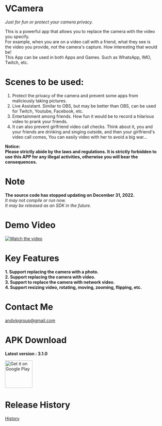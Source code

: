 # VCamera
*Just for fun or protect your camera privacy.*  

This is a powerful app that allows you to replace the camera with the video you specify.  </b>  
For example, when you are on a video call with a friend, what they see is the video you provide, not the camera's capture. How interesting that would be!  </b>    
This App can be used in both Apps and Games. Such as WhatsApp, IMO, Twitch, etc.


# Scenes to be used:
1. Protect the privacy of the camera and prevent some apps from maliciously taking pictures.  
2. Live Assistant. Similar to OBS, but may be better than OBS, can be used for Twitch, Youtube, Facebook, etc.  
3. Entertainment among friends. How fun it would be to record a hilarious video to prank your friends. 
4. It can also prevent girlfriend video call checks. Think about it, you and your friends are drinking and singing outside, and then your girlfriend's video call comes, You can easily video with her to avoid a big war...   

**Notice:**  
**Please strictly abide by the laws and regulations. It is strictly forbidden to use this APP for any illegal activities, otherwise you will bear the consequences.**  


# Note
**The source code has stopped updating on December 31, 2022.**  
*It may not compile or run now.*  
*It may be released as an SDK in the future.*


# Demo Video
[![Watch the video](https://img.youtube.com/vi/lT-MP9c7SbY/maxresdefault.jpg)](https://www.youtube.com/embed/lT-MP9c7SbY)


# Key Features
**1. Support replacing the camera with a photo.**  
**2. Support replacing the camera with video.**  
**3. Support to replace the camera with network video.**  
**4. Support resizing video, rotating, moving, zooming, flipping, etc.**  



# Contact Me
andvipgroup@gmail.com

# APK Download
**Latest version : 3.1.0**  
<p align="left">
  <a href='https://play.google.com/store/apps/details?id=virtual.camera.app'>
    <img alt='Get it on Google Play' height='90' src='https://github.com/andvipgroup/VCamera/blob/main/gp.png'/>
  </a>
</p>

# Release History
[History](https://github.com/andvipgroup/VCamera/releases)

